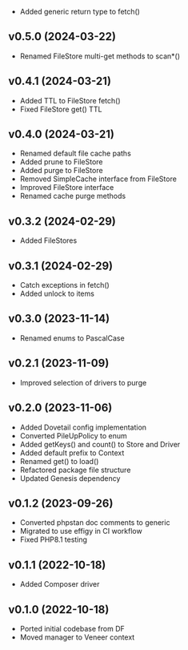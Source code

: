 * Added generic return type to fetch()

## v0.5.0 (2024-03-22)
* Renamed FileStore multi-get methods to scan*()

## v0.4.1 (2024-03-21)
* Added TTL to FileStore fetch()
* Fixed FileStore get() TTL

## v0.4.0 (2024-03-21)
* Renamed default file cache paths
* Added prune to FileStore
* Added purge to FileStore
* Removed SimpleCache interface from FileStore
* Improved FileStore interface
* Renamed cache purge methods

## v0.3.2 (2024-02-29)
* Added FileStores

## v0.3.1 (2024-02-29)
* Catch exceptions in fetch()
* Added unlock to items

## v0.3.0 (2023-11-14)
* Renamed enums to PascalCase

## v0.2.1 (2023-11-09)
* Improved selection of drivers to purge

## v0.2.0 (2023-11-06)
* Added Dovetail config implementation
* Converted PileUpPolicy to enum
* Added getKeys() and count() to Store and Driver
* Added default prefix to Context
* Renamed get() to load()
* Refactored package file structure
* Updated Genesis dependency

## v0.1.2 (2023-09-26)
* Converted phpstan doc comments to generic
* Migrated to use effigy in CI workflow
* Fixed PHP8.1 testing

## v0.1.1 (2022-10-18)
* Added Composer driver

## v0.1.0 (2022-10-18)
* Ported initial codebase from DF
* Moved manager to Veneer context
